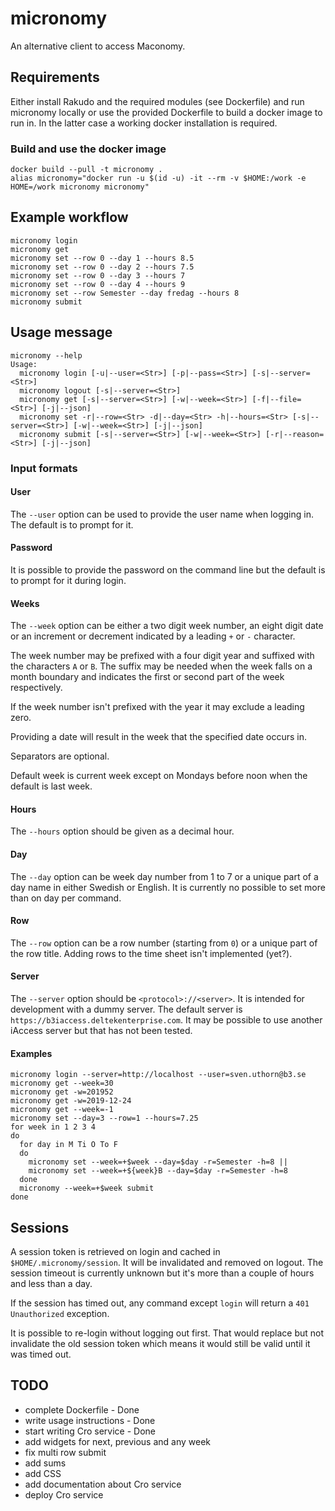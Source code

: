 # micronomy

An alternative client to access Maconomy.

## Requirements

Either install Rakudo and the required modules (see Dockerfile) and run
micronomy locally or use the provided Dockerfile to build a docker image to run
in. In the latter case a working docker installation is required.

### Build and use the docker image

    docker build --pull -t micronomy .
    alias micronomy="docker run -u $(id -u) -it --rm -v $HOME:/work -e HOME=/work micronomy micronomy"

## Example workflow

    micronomy login
    micronomy get
    micronomy set --row 0 --day 1 --hours 8.5
    micronomy set --row 0 --day 2 --hours 7.5
    micronomy set --row 0 --day 3 --hours 7
    micronomy set --row 0 --day 4 --hours 9
    micronomy set --row Semester --day fredag --hours 8
    micronomy submit

## Usage message

    micronomy --help
    Usage:
      micronomy login [-u|--user=<Str>] [-p|--pass=<Str>] [-s|--server=<Str>]
      micronomy logout [-s|--server=<Str>]
      micronomy get [-s|--server=<Str>] [-w|--week=<Str>] [-f|--file=<Str>] [-j|--json]
      micronomy set -r|--row=<Str> -d|--day=<Str> -h|--hours=<Str> [-s|--server=<Str>] [-w|--week=<Str>] [-j|--json]
      micronomy submit [-s|--server=<Str>] [-w|--week=<Str>] [-r|--reason=<Str>] [-j|--json]

### Input formats

#### User

The `--user` option can be used to provide the user name when logging in. The
default is to prompt for it.

#### Password

It is possible to provide the password on the command line but the default is to
prompt for it during login.

#### Weeks

The `--week` option can be either a two digit week number, an eight digit date
or an increment or decrement indicated by a leading `+` or `-` character.

The week number may be prefixed with a four digit year and suffixed with the
characters `A` or `B`. The suffix may be needed when the week falls on a month
boundary and indicates the first or second part of the week respectively.

If the week number isn't prefixed with the year it may exclude a leading zero.

Providing a date will result in the week that the specified date occurs in.

Separators are optional.

Default week is current week except on Mondays before noon when the default is
last week.

#### Hours

The `--hours` option should be given as a decimal hour.

#### Day

The `--day` option can be week day number from 1 to 7 or a unique part of a day
name in either Swedish or English. It is currently no possible to set more than
on day per command.

#### Row

The `--row` option can be a row number (starting from `0`) or a unique part of
the row title. Adding rows to the time sheet isn't implemented (yet?).

#### Server

The `--server` option should be `<protocol>://<server>`. It is intended for
development with a dummy server. The default server is
`https://b3iaccess.deltekenterprise.com`. It may be possible to use another
iAccess server but that has not been tested.

#### Examples

    micronomy login --server=http://localhost --user=sven.uthorn@b3.se
    micronomy get --week=30
    micronomy get -w=201952
    micronomy get -w=2019-12-24
    micronomy get --week=-1
    micronomy set --day=3 --row=1 --hours=7.25
    for week in 1 2 3 4
    do
      for day in M Ti O To F
      do
        micronomy set --week=+$week --day=$day -r=Semester -h=8 ||
        micronomy set --week=+${week}B --day=$day -r=Semester -h=8
      done
      micronomy --week=+$week submit
    done

## Sessions

A session token is retrieved on login and cached in `$HOME/.micronomy/session`.
It will be invalidated and removed on logout. The session timeout is currently
unknown but it's more than a couple of hours and less than a day.

If the session has timed out, any command except `login` will return a `401
Unauthorized` exception.

It is possible to re-login without logging out first. That would replace but not
invalidate the old session token which means it would still be valid until it
was timed out.

## TODO

* complete Dockerfile - Done
* write usage instructions - Done
* start writing Cro service - Done
* add widgets for next, previous and any week
* fix multi row submit
* add sums
* add CSS
* add documentation about Cro service
* deploy Cro service
